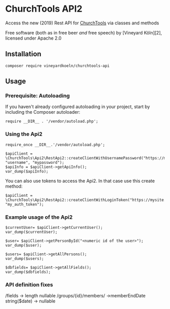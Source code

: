 # ChurchTools API2

Access the new (2019) Rest API for [ChurchTools][1]  via classes and methods

Free software (both as in free beer *and* free speech) by [Vineyard Köln][2], licensed under Apache 2.0

[1]: https://church.tools/

## Installation

`composer require vineyardkoeln/churchtools-api`

## Usage

### Prerequisite: Autoloading

If you haven't already configured autoloading in your project, start by including the Composer autoloader:

```
require __DIR__ . '/vendor/autoload.php';
``` 

### Using the Api2

```
require_once __DIR__.'/vendor/autoload.php';

$apiClient = \ChurchTools\Api2\RestApi2::createClientWithUsernamePassword("https://mysite.church.tools", "username", "mypassword");
$apiInfo = $apiClient->getApiInfo();
var_dump($apiInfo);
```

You can also use tokens to access the Api2. In that case use this create method:

```
$apiClient = \ChurchTools\Api2\RestApi2::createClientWithLoginToken("https://mysite.church.tools", "my_auth_token");
```

### Example usage of the Api2

```
$currentUser= $apiClient->getCurrentUser();
var_dump($currentUser);
```

```
$user= $apiClient->getPersonById("<numeric id of the user>");
var_dump($user);
```

```
$users= $apiClient->getAllPersons();
var_dump($users);
```


```
$dbfields= $apiClient->getAllFields();
var_dump($dbfields);
```


### API definition fixes

/fields  -> length nullable
/groups/{id}/members/ ->memberEndDate	string($date) -> nullable